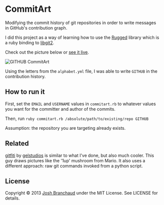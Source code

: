 # CommitArt

Modifying the commit history of git repositories in order to write messages
in GitHub's contribution graph.

I did this project as a way of learning how to use the
[Rugged](https://github.com/libgit2/rugged) library which is a ruby binding to
[libgit2](https://github.com/libgit2/libgit2).

Check out the picture below or [see it live](https://github.com/commitart).

![GITHUB CommitArt](http://i.imgur.com/a9GGiWi.png)

Using the letters from the `alphabet.yml` file, I was able to write `GITHUB`
in the contribution history.

## How to run it

First, set the `EMAIL` and `USERNAME` values in `commitart.rb` to whatever
values you want for the committer and author of the commits.

Then, run `ruby commitart.rb /absolute/path/to/existing/repo GITHUB`

Assumption: the repository you are targeting already exists.

## Related

[gitfiti](https://github.com/gelstudios/gitfiti) by
[gelstudios](https://github.com/gelstudios) is similar to what I've done,
but also much cooler. This guy draws pictures like the '1up' mushroom from
Mario. It also uses a different approach: raw git commands invoked from a
python script.

## License

Copyright &copy; 2013 [Josh Branchaud](http://joshbranchaud.com) under the
MIT License. See LICENSE for details.
